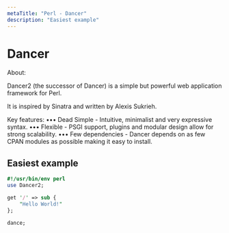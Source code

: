 ```yaml
---
metaTitle: "Perl - Dancer"
description: "Easiest example"
---
```


# Dancer


About:

Dancer2 (the successor of Dancer) is a simple but powerful web application framework for Perl.

It is inspired by Sinatra and written by Alexis Sukrieh.

Key features: ••• Dead Simple - Intuitive, minimalist and very expressive syntax. ••• Flexible - PSGI support, plugins and modular design allow for strong scalability. ••• Few dependencies - Dancer depends on as few CPAN modules as possible making it easy to install.



## Easiest example


```perl
#!/usr/bin/env perl
use Dancer2;

get '/' => sub {
    "Hello World!"
};

dance;

```

